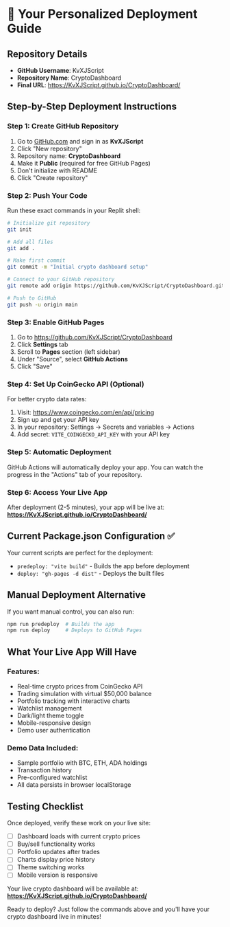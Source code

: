# 🚀 Your Personalized Deployment Guide

## Repository Details
- **GitHub Username**: KvXJScript  
- **Repository Name**: CryptoDashboard
- **Final URL**: https://KvXJScript.github.io/CryptoDashboard/

## Step-by-Step Deployment Instructions

### Step 1: Create GitHub Repository
1. Go to [GitHub.com](https://github.com) and sign in as **KvXJScript**
2. Click "New repository"
3. Repository name: **CryptoDashboard**
4. Make it **Public** (required for free GitHub Pages)
5. Don't initialize with README
6. Click "Create repository"

### Step 2: Push Your Code
Run these exact commands in your Replit shell:

```bash
# Initialize git repository
git init

# Add all files
git add .

# Make first commit
git commit -m "Initial crypto dashboard setup"

# Connect to your GitHub repository
git remote add origin https://github.com/KvXJScript/CryptoDashboard.git

# Push to GitHub
git push -u origin main
```

### Step 3: Enable GitHub Pages
1. Go to https://github.com/KvXJScript/CryptoDashboard
2. Click **Settings** tab
3. Scroll to **Pages** section (left sidebar)
4. Under "Source", select **GitHub Actions**
5. Click "Save"

### Step 4: Set Up CoinGecko API (Optional)
For better crypto data rates:
1. Visit: https://www.coingecko.com/en/api/pricing
2. Sign up and get your API key
3. In your repository: Settings → Secrets and variables → Actions
4. Add secret: `VITE_COINGECKO_API_KEY` with your API key

### Step 5: Automatic Deployment
GitHub Actions will automatically deploy your app. You can watch the progress in the "Actions" tab of your repository.

### Step 6: Access Your Live App
After deployment (2-5 minutes), your app will be live at:
**https://KvXJScript.github.io/CryptoDashboard/**

## Current Package.json Configuration ✅

Your current scripts are perfect for the deployment:
- `predeploy: "vite build"` - Builds the app before deployment
- `deploy: "gh-pages -d dist"` - Deploys the built files

## Manual Deployment Alternative

If you want manual control, you can also run:
```bash
npm run predeploy  # Builds the app
npm run deploy     # Deploys to GitHub Pages
```

## What Your Live App Will Have

### Features:
- Real-time crypto prices from CoinGecko API
- Trading simulation with virtual $50,000 balance  
- Portfolio tracking with interactive charts
- Watchlist management
- Dark/light theme toggle
- Mobile-responsive design
- Demo user authentication

### Demo Data Included:
- Sample portfolio with BTC, ETH, ADA holdings
- Transaction history
- Pre-configured watchlist
- All data persists in browser localStorage

## Testing Checklist

Once deployed, verify these work on your live site:
- [ ] Dashboard loads with current crypto prices
- [ ] Buy/sell functionality works
- [ ] Portfolio updates after trades
- [ ] Charts display price history
- [ ] Theme switching works
- [ ] Mobile version is responsive

Your live crypto dashboard will be available at:
**https://KvXJScript.github.io/CryptoDashboard/**

Ready to deploy? Just follow the commands above and you'll have your crypto dashboard live in minutes!